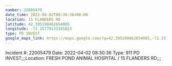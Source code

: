 ```yaml
---
number: 22005479
date_time: 2022-04-02T08:30:36+00:00
location: 15 FLANDERS RD
latitude: 42.395190462654085
longitude: -71.15779133101823
type: PD INVEST
google_maps_link: https://maps.google.com/?q=42.395190462654085,-71.15779133101823
---
```


Incident #: 22005479  Date: 2022-04-02 08:30:36   Type: 911 PD INVEST;;;Location: FRESH POND ANIMAL HOSPITAL / 15 FLANDERS RD;;;
